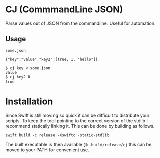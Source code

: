 
# CJ (CommmandLine JSON)

Parse values out of JSON from the commandline. Useful for automation.

## Usage
`some.json`
```
{"key":"value","key2":[true, 1, "hello"]}
```
```
$ cj key < some.json
value
$ cj key2 0
true
```

# Installation

Since Swift is still moving so quick it can be difficult to distribute your scripts.
To keep the tool pointing to the correct version of the stdlib I recommend statically linking it.
This can be done by building as follows.

```
swift build -c release -Xswiftc -static-stdlib
```

The built executable is then available @ `.build/release/cj` this can be moved to your PATH for convenient use.

